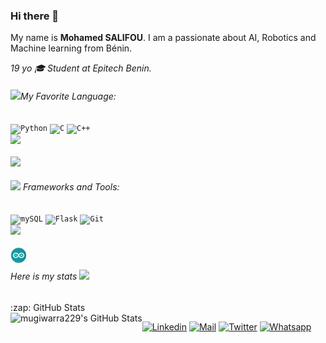 ### Hi there 👋

<!--
**mohamedslf/mohamedslf** is a ✨ _special_ ✨ repository because its `README.md` (this file) appears on your GitHub profile.

Here are some ideas to get you started:

- 🔭 I’m currently working on ...
- 🌱 I’m currently learning ...
- 👯 I’m looking to collaborate on ...
- 🤔 I’m looking for help with ...
- 💬 Ask me about ...
- 📫 How to reach me: ...
- 😄 Pronouns: ...
- ⚡ Fun fact: ...
-->

My name is **Mohamed SALIFOU**. I am a passionate about AI, Robotics and Machine learning from Bénin.

*19 yo 🎓 Student at Epitech Benin.*

###### *<img src="https://media0.giphy.com/media/SqYhwWASzIrjjq07u8/200w.webp?cid=ecf05e475gkndp9379fxllqfhbet5s7wigrkj492lpi0go0s&rid=200w.webp" height="30" ></img>My Favorite Language:*

<code><img height="50" src="https://img.shields.io/badge/python-%233776AB.svg?&style=flat-square&logo=python&logoColor=white" title="Python" alt="Python"></code>
<code><img height="50" src="https://img.shields.io/badge/c%20-%2300599C.svg?&style=for-the-badge&logo=c&logoColor=white" title="C" alt="C"></code>
<code><img height="50" src="https://img.shields.io/badge/c++%20-%2300599C.svg?&style=for-the-badge&logo=c%2B%2B&logoColor=white" title="C++" alt="C++"></code>
<code>	<img height="50" src="https://img.shields.io/badge/markdown-%23000000.svg?&style=for-the-badge&logo=markdown&logoColor=white"/> </code>
<code> <img height="50" src="https://img.shields.io/badge/-Arduino-00979D?style=for-the-badge&logo=Arduino&logoColor=white"/> </code>
###### *<img src="https://media4.giphy.com/media/kZil2V0A3W7ksWTuQn/200w.webp?cid=ecf05e47helmh11la4n0y3pvhuqr8mcovp86sh61nt5rgo87&rid=200w.webp" height="30" ></img> Frameworks and Tools:*

<code><img height="50" src="https://img.shields.io/badge/mysql-%2300f.svg?&style=for-the-badge&logo=mysql&logoColor=white" title="mySQL" alt="mySQL"></code>
<code><img height="50" src="https://img.shields.io/badge/flask%20-%23000.svg?&style=for-the-badge&logo=flask&logoColor=white" title="Flask" alt="Flask"></code>
<code><img height="50" src="https://img.shields.io/badge/git%20-%23F05033.svg?&style=for-the-badge&logo=git&logoColor=white" alt="Git"/></code>
<code> <img height="50" src="https://img.shields.io/badge/-Raspberry%20Pi-C51A4A?style=for-the-badge&logo=Raspberry-Pi"/> </code>
<code> <img align="left" width="26px" src="https://raw.githubusercontent.com/github/explore/80688e429a7d4ef2fca1e82350fe8e3517d3494d/topics/arduino/arduino.png"/> </code>

###### *Here is my  stats <img src="https://media2.giphy.com/media/TjdjGJc9ti9RIFk0IJ/200w.webp?cid=ecf05e47helmh11la4n0y3pvhuqr8mcovp86sh61nt5rgo87&rid=200w.webp" height="30"></img>*

  <summary>:zap: GitHub Stats</summary>

  <img align="left" alt="mugiwarra229's GitHub Stats" src="https://github-readme-stats-mohamedslf.vercel.app/api?username=mohamedslf&show_icons=true&hide_border=true" />

[![Linkedin](https://img.shields.io/badge/linkedin-%230077B5.svg?&style=for-the-badge&logo=linkedin&logoColor=white)](https://www.linkedin.com/in/mohamed-salifou-65ab18194/)
[![Mail](https://img.shields.io/badge/gmail-D14836?&style=for-the-badge&logo=gmail&logoColor=white)](mohamedsalifou801@gmail.com)
[![Twitter](https://img.shields.io/badge/twitter-%231DA1F2.svg?&style=for-the-badge&logo=twitter&logoColor=white)](https://www.twitter.com/Junior_Medehou/)
[![Whatsapp](https://img.shields.io/badge/WHATSAPP-25D366?&style=for-the-badge&logo=whatsapp&logoColor=white)](https://wa.me/+22996249494)

